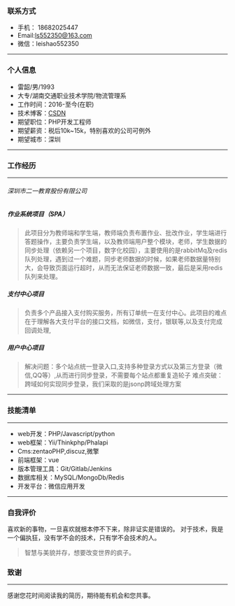 
### 联系方式
- 手机： 18682025447
- Email:ls552350@163.com
- 微信：leishao552350


-------

### 个人信息
- 雷韶/男/1993
- 大专/湖南交通职业技术学院/物流管理系
- 工作时间：2016-至今(在职)
- 技术博客：[CSDN](https://blog.csdn.net/qq_22635549)
- 期望职位：PHP开发工程师
- 期望薪资：税后10k~15k，特别喜欢的公司可例外
- 期望城市：深圳
----

### 工作经历
---
###### 深圳市二一教育股份有限公司
##### 作业系统项目（SPA）
> 此项目分为教师端和学生端，教师端负责布置作业、批改作业，学生端进行答题操作，主要负责学生端，以及教师端用户整个模块，老师，学生数据的同步处理（依赖另一个项目，数字化校园），主要使用的是rabbitMq及redis队列处理，遇到过一个难题，同步老师数据的时候，如果老师数据量特别大，会导致页面运行超时，从而无法保证老师数据一致，最后是采用redis队列来处理。

##### 支付中心项目

>负责多个产品接入支付购买服务，所有订单统一在支付中心。此项目的难点在于理解各大支付平台的接口文档，如微信，支付，银联等,以及支付完成回调处理,

##### 用户中心项目
> 解决问题：多个站点统一登录入口,支持多种登录方式以及第三方登录（微信,QQ等）,从而进行同步登录，不需要每个站点都重复造轮子
难点突破：跨域如何实现同步登录，我们采取的是jsonp跨域处理方案
---

### 技能清单
---
- web开发：PHP/Javascript/python
- web框架：Yii/Thinkphp/Phalapi
- Cms:zentaoPHP,discuz,微擎
- 前端框架：vue
- 版本管理工具：Git/Gitlab/Jenkins
- 数据库相关：MySQL/MongoDb/Redis
- 开发平台：微信应用开发
---

### 自我评价
喜欢新的事物，一旦喜欢就根本停不下来，除非证实是错误的。
对于技术，我是一个偏执狂，没有学不会的技术，只有学不会技术的人。
> 智慧与美貌并存，想要改变世界的疯子。

### 致谢
---
感谢您花时间阅读我的简历，期待能有机会和您共事。
